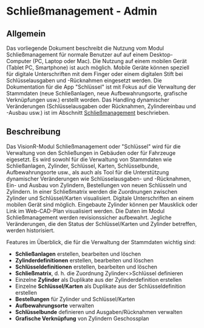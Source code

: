 <!-- TITLE: Admin Schließmanagement-->
<!-- SUBTITLE: Benutzerhandbuch für Admins im Modul "Schließmanagement" -->

# Schließmanagement - Admin

## Allgemein

Das vorliegende Dokument beschreibt die Nutzung vom Modul Schließmanagement  für normale Benutzer auf auf einem Desktop-Computer (PC, Laptop oder Mac). Die Nutzung auf einem mobilen Gerät (Tablet PC, Smartphone)  ist auch möglich. Mobile Geräte können speziell für digitale Unterschriften mit dem Finger oder einem digitalen Stift bei Schlüsselausgaben und -Rücknahmen eingesetzt werden. Die Dokumentation für die App "Schlüssel" ist mit Fokus auf die Verwaltung der Stammdaten  (neue Schließanlagen, neue Aufbewahrungsorte, grafische Verknüpfungen usw.) erstellt worden. Das Handling dynamischer Veränderungen (Schlüsselausgaben oder Rücknahmen, Zylindereinbau und -Ausbau usw.) ist im Abschnitt [Schließmanagement](../apps/keys) beschrieben.

## Beschreibung

Das VisionR-Modul Schließmanagement oder "Schlüssel" wird für die Verwaltung von den Schließungen in Gebäuden oder für Fahrzeuge eigesetzt. Es wird sowohl für die Verwaltung von Stammdaten wie Schließanlagen, Zylinder, Schlüssel, Karten, Schlüsselbunde, Aufbewahrungsorte usw., als auch als Tool für die Unterstützung dynamischer Veränderungen wie Schlüsselausgaben- und -Rücknahmen, Ein- und Ausbau von Zylindern, Bestellungen von neuen Schlüsseln und Zylindern. In einer Schließmatrix werden die Zuordnungen zwischen Zylinder und Schlüssel/Karten visualisiert. Digitale Unterschriften an einem mobilen Gerät sind möglich. Eingebaute Zylinder können per Mausklick oder Link im Web-CAD-Plan visualisiert werden. Die Daten im Modul Schließmanagement werden revisionssicher aufbewahrt. Jegliche Veränderungen, die den Status der Schlüssel/Karten und Zylinder betreffen, werden historisiert.

Features im Überblick, die für die Verwaltung der Stammdaten wichtig sind:

* **Schließanlagen** erstellen, bearbeiten und löschen 
* **Zylinderdefinitionen** erstellen, bearbeiten und löschen
* **Schlüsseldefinitionen** erstellen, bearbeiten und löschen
* **Schließmatrix**, d. h. die Zuordnung Zylinder<>Schlüssel definieren
* Einzelne **Zylinder** als Duplikate aus der Zylinderdefinition erstellen
* Einzelne **Schlüssel/Karten** als Duplikate aus der Schlüsseldefinition erstellen
* **Bestellungen** für Zylinder und Schlüssel/Karten
* **Aufbewahrungsorte** verwalten
* **Schlüsselbunde** definieren und Ausgaben/Rücknahmen verwalten
* **Grafische Verknüpfung** von Zylindern Geschossplan
